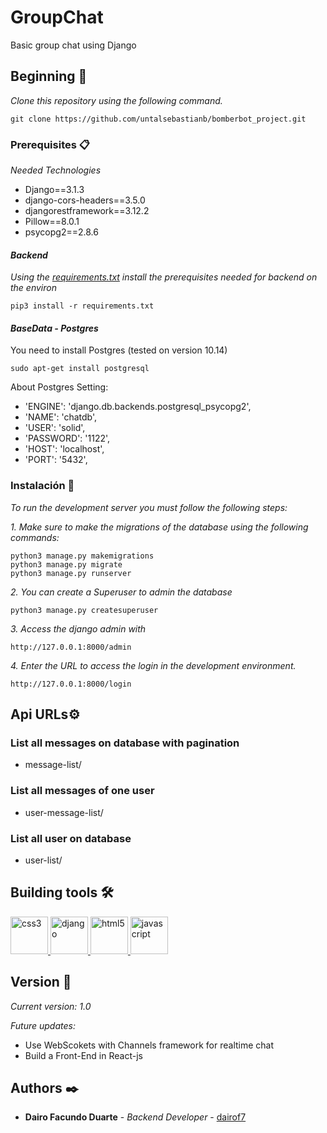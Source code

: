 # GroupChat

Basic group chat using Django

## Beginning 🚀

_Clone this repository using the following command._

```
git clone https://github.com/untalsebastianb/bomberbot_project.git
```

### Prerequisites 📋

_Needed Technologies_

* Django==3.1.3
* django-cors-headers==3.5.0
* djangorestframework==3.12.2
* Pillow==8.0.1
* psycopg2==2.8.6

#### _Backend_
_Using the [requirements.txt](https://github.com/untalsebastianb/bomberbot_project/blob/master/requeriments.txt) install the prerequisites needed for backend on the environ_
```
pip3 install -r requirements.txt
```
#### _BaseData - Postgres_

You need to install Postgres (tested on version 10.14)
```
sudo apt-get install postgresql 
```
About Postgres Setting:
* 'ENGINE': 'django.db.backends.postgresql_psycopg2',
* 'NAME': 'chatdb',
* 'USER': 'solid',
* 'PASSWORD': '1122',
* 'HOST': 'localhost',
* 'PORT': '5432',

### Instalación 🔧

_To run the development server you must follow the following steps:_

_1. Make sure to make the migrations of the database using the following commands:_

```
python3 manage.py makemigrations
python3 manage.py migrate
python3 manage.py runserver
```
_2. You can create a Superuser to admin the database_
```
python3 manage.py createsuperuser
```
_3. Access the django admin with_
```
http://127.0.0.1:8000/admin
```

_4. Enter the URL to access the login in the development environment._

```
http://127.0.0.1:8000/login
```

## Api URLs⚙️

### List all messages on database with pagination 
* message-list/
### List all messages of one user
* user-message-list/<kword>
### List all user on database
* user-list/


## Building tools 🛠️

<p align=“center”> <a href="https://www.w3schools.com/css/" target="_blank"> 
<img src="https://devicons.github.io/devicon/devicon.git/icons/css3/css3-original-wordmark.svg" alt="css3" width="60" height="60"/> 
</a> <a href="https://www.djangoproject.com/" target="_blank"> <img src="https://devicons.github.io/devicon/devicon.git/icons/django/django-original.svg" alt="django" width="60" height="60"/> </a> 
<a href="https://www.w3.org/html/" target="_blank"> <img src="https://devicons.github.io/devicon/devicon.git/icons/html5/html5-original-wordmark.svg" alt="html5" width="60" height="60"/> </a> 
<a href="https://developer.mozilla.org/en-US/docs/Web/JavaScript" target="_blank"> <img src="https://devicons.github.io/devicon/devicon.git/icons/javascript/javascript-original.svg" alt="javascript" width="60" height="60"/> </a> 


## Version 📌

_Current version: 1.0_

_Future updates:_
* Use WebScokets with Channels framework for realtime chat
* Build a Front-End in React-js

## Authors ✒️

* **Dairo Facundo Duarte** - *Backend Developer* - [dairof7](https://github.com/dairof7)
